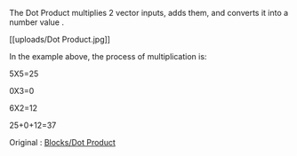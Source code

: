 The Dot Product multiplies 2 vector inputs, adds them, and converts it into a number value . 

[[uploads/Dot Product.jpg]]

In the example above, the process of multiplication is:

5X5=25

0X3=0

6X2=12

25+0+12=37

Original : [Blocks/Dot Product](https://www.fancade.com/wiki/Blocks/Dot%20Product.md)
    